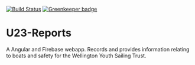 [![Build Status](https://travis-ci.org/LaserFlash/WYST-Maintenance.svg?branch=master)](https://travis-ci.org/LaserFlash/WYST-Maintenance)
[![Greenkeeper badge](https://badges.greenkeeper.io/LaserFlash/WYST-Maintenance.svg)](https://greenkeeper.io/)

# U23-Reports


A Angular and Firebase webapp.
Records and provides information relating to boats and safety for the Wellington Youth Sailing Trust.
